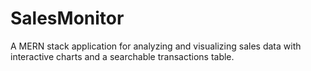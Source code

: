 # SalesMonitor
A MERN stack application for analyzing and visualizing sales data with interactive charts and a searchable transactions table.
